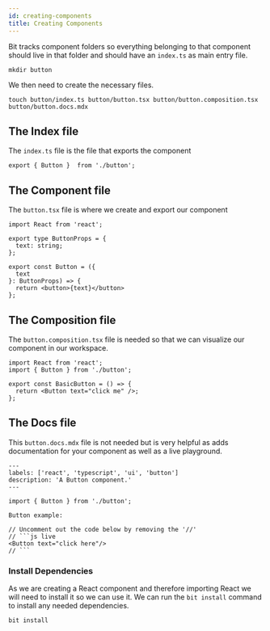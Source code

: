 ```yaml
---
id: creating-components
title: Creating Components
---
```


Bit tracks component folders so everything belonging to that component should live in that folder and should have an `index.ts` as main entry file.

```shell
mkdir button
```

We then need to create the necessary files. 

```shell
touch button/index.ts button/button.tsx button/button.composition.tsx button/button.docs.mdx
```

## The Index file

The `index.ts` file is the file that exports the component

```tsx title="index.ts"
export { Button }  from './button';
```

## The Component file

The `button.tsx` file is where we create and export our component

```tsx title="button.tsx"
import React from 'react';

export type ButtonProps = {
  text: string;
};

export const Button = ({
  text
}: ButtonProps) => {
  return <button>{text}</button>
};
```

## The Composition file

The `button.composition.tsx` file is needed so that we can visualize our component in our workspace.


```tsx title="button.composition.tsx"
import React from 'react';
import { Button } from './button';

export const BasicButton = () => {
  return <Button text="click me" />;
};
```

## The Docs file

This `button.docs.mdx` file is not needed but is very helpful as adds documentation for your component as well as a live playground.

```mdx title="button.docs.mdx"
---
labels: ['react', 'typescript', 'ui', 'button']
description: 'A Button component.'
---

import { Button } from './button';

Button example:

// Uncomment out the code below by removing the '//'
// ```js live
<Button text="click here"/>
// ```

```

### Install Dependencies

As we are creating a React component and therefore importing React we will need to install it so we can use it. We can run the `bit install` command to install any needed dependencies.

```shell
bit install
```

